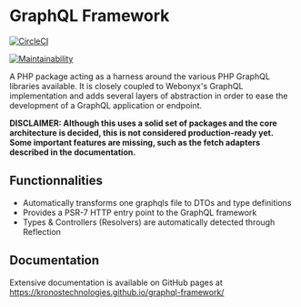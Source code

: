 # GraphQL Framework

[![CircleCI](https://circleci.com/gh/kronostechnologies/graphql-framework/tree/master.svg?style=svg)](https://circleci.com/gh/kronostechnologies/graphql-framework/tree/master)

[![Maintainability](https://api.codeclimate.com/v1/badges/198f7b869eba7c71de44/maintainability)](https://codeclimate.com/github/kronostechnologies/graphql-framework/maintainability)

A PHP package acting as a harness around the various PHP GraphQL libraries available. It is closely coupled to Webonyx's GraphQL implementation and adds several layers of abstraction in order to ease the development of a GraphQL application or endpoint.

**DISCLAIMER: Although this uses a solid set of packages and the core architecture is decided, this is not considered production-ready yet. Some important features are missing, such as the fetch adapters described in the documentation.**

## Functionnalities

* Automatically transforms one graphqls file to DTOs and type definitions
* Provides a PSR-7 HTTP entry point to the GraphQL framework
* Types & Controllers (Resolvers) are automatically detected through Reflection

## Documentation

Extensive documentation is available on GitHub pages at https://kronostechnologies.github.io/graphql-framework/
